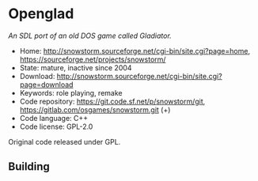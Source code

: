 # Openglad

_An SDL port of an old DOS game called Gladiator._

- Home: http://snowstorm.sourceforge.net/cgi-bin/site.cgi?page=home, https://sourceforge.net/projects/snowstorm/
- State: mature, inactive since 2004
- Download: http://snowstorm.sourceforge.net/cgi-bin/site.cgi?page=download
- Keywords: role playing, remake
- Code repository: https://git.code.sf.net/p/snowstorm/git, https://gitlab.com/osgames/snowstorm.git (+)
- Code language: C++
- Code license: GPL-2.0

Original code released under GPL.

## Building

